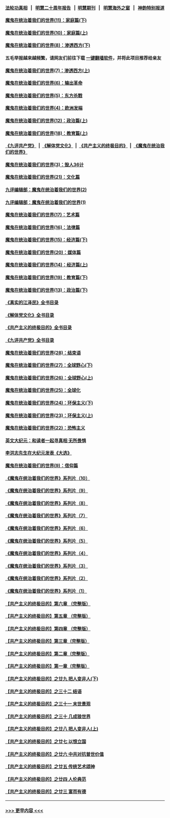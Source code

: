 #### [法轮功真相](https://github.com/gfw-breaker/truth/blob/master/README.md?t=0) &nbsp;&nbsp;|&nbsp;&nbsp; [明慧二十周年报告](https://github.com/gfw-breaker/mh-reports/blob/master/README.md?t=0) &nbsp;&nbsp;|&nbsp;&nbsp;[明慧期刊](https://github.com/gfw-breaker/mh-qikan) &nbsp;&nbsp;|&nbsp;&nbsp; [明慧海外之窗](https://github.com/gfw-breaker/mh-news/blob/master/README.md?t=0) &nbsp;&nbsp;|&nbsp;&nbsp; [神韵特别报道](https://github.com/gfw-breaker/mh-news/blob/master/shenyun.md?t=0)
#### [魔鬼在统治着我们的世界(11)：家庭篇(下)](../pages/nsc422/n10440961.md?t=11212201) 
#### [魔鬼在统治着我们的世界(10)：家庭篇(上)](../pages/nsc422/n10435448.md?t=11212201) 
#### [魔鬼在统治着我们的世界(8)：渗透西方(下)](../pages/nsc422/n10429603.md?t=11212201) 
#### 五毛举报越来越频繁，请网友们前往下载 [一键翻墙软件](https://github.com/gfw-breaker/ssr-accounts)，并将此项目推荐给亲友
#### [魔鬼在统治着我们的世界(7)：渗透西方(上)](../pages/nsc422/n10426013.md?t=11212201) 
#### [魔鬼在统治着我们的世界(6)：输出革命](../pages/nsc422/n10421536.md?t=11212201) 
#### [魔鬼在统治着我们的世界(5)：东方杀戮](../pages/nsc422/n10417707.md?t=11212201) 
#### [魔鬼在统治着我们的世界(4)：欧洲发端](../pages/nsc422/n10414890.md?t=11212201) 
#### [魔鬼在统治着我们的世界(12)：政治篇(上)](../pages/nsc422/n10444576.md?t=11212201) 
#### [魔鬼在统治着我们的世界(18)：教育篇(上)](../pages/nsc422/n10526970.md?t=11212201) 
#### [《九评共产党》](https://github.com/begood0513/9ping.md/blob/master/README.md) &nbsp;|&nbsp; [《解体党文化》](../../../../jtdwh.md/blob/master/README.md)  &nbsp;|&nbsp; [《共产主义的终极目的》](../../../../gczydzjmd.md/blob/master/README.md) &nbsp;|&nbsp; [《魔鬼在统治我们的世界》](../../../../mgztzwmdsj.md/blob/master/README.md) 
#### [魔鬼在统治着我们的世界(3)：毁人36计](../pages/nsc422/n10411583.md?t=11212201) 
#### [魔鬼在统治着我们的世界(21)：文化篇](../pages/nsc422/n10597706.md?t=11212201) 
#### [九评编辑部：魔鬼在统治着我们的世界(2)](../pages/nsc422/n10410036.md?t=11212201) 
#### [九评编辑部：魔鬼在统治着我们的世界(1)](../pages/nsc422/n10406825.md?t=11212201) 
#### [魔鬼在统治着我们的世界(17)：艺术篇](../pages/nsc422/n10499093.md?t=11212201) 
#### [魔鬼在统治着我们的世界(16)：法律篇](../pages/nsc422/n10485969.md?t=11212201) 
#### [魔鬼在统治着我们的世界(15)：经济篇(下)](../pages/nsc422/n10469975.md?t=11212201) 
#### [魔鬼在统治着我们的世界(20)：媒体篇](../pages/nsc422/n10586579.md?t=11212201) 
#### [魔鬼在统治着我们的世界(14)：经济篇(上)](../pages/nsc422/n10457370.md?t=11212201) 
#### [魔鬼在统治着我们的世界(19)：教育篇(下)](../pages/nsc422/n10564808.md?t=11212201) 
#### [魔鬼在统治着我们的世界(13)：政治篇(下)](../pages/nsc422/n10448270.md?t=11212201) 
#### [《真实的江泽民》全书目录](../pages/nsc422/n13721399.md?t=11212201) 
#### [《解体党文化》全书目录](../pages/nsc422/n13721157.md?t=11212201) 
#### [《共产主义的终极目的》全书目录](../pages/nsc422/n13721048.md?t=11212201) 
#### [《九评共产党》全书目录](../pages/nsc422/n13708085.md?t=11212201) 
#### [魔鬼在统治着我们的世界(28)：结束语](../pages/nsc422/n10936246.md?t=11212201) 
#### [魔鬼在统治着我们的世界(27)：全球野心(下)](../pages/nsc422/n10928319.md?t=11212201) 
#### [魔鬼在统治着我们的世界(26)：全球野心(上)](../pages/nsc422/n10900318.md?t=11212201) 
#### [魔鬼在统治着我们的世界(25)：全球化](../pages/nsc422/n10788205.md?t=11212201) 
#### [魔鬼在统治着我们的世界(24)：环保主义(下)](../pages/nsc422/n10695307.md?t=11212201) 
#### [魔鬼在统治着我们的世界(23)：环保主义(上)](../pages/nsc422/n10688613.md?t=11212201) 
#### [魔鬼在统治着我们的世界(22)：恐怖主义](../pages/nsc422/n10614727.md?t=11212201) 
#### [英文大纪元：和读者一起寻真相 无所畏惧](../pages/nsc422/n12542027.md?t=11212201) 
#### [李洪志先生在大纪元发表《大选》](../pages/nsc422/n12534746.md?t=11212201) 
#### [魔鬼在统治着我们的世界(9)：信仰篇](../pages/nsc422/n10432159.md?t=11212201) 
#### [《魔鬼在统治着我们的世界》系列片（10）](../pages/nsc422/n12292670.md?t=11212201) 
#### [《魔鬼在统治着我们的世界》系列片（9）](../pages/nsc422/n12290859.md?t=11212201) 
#### [《魔鬼在统治着我们的世界》系列片（8）](../pages/nsc422/n12287445.md?t=11212201) 
#### [《魔鬼在统治着我们的世界》系列片（7）](../pages/nsc422/n12283425.md?t=11212201) 
#### [《魔鬼在统治着我们的世界》系列片（6）](../pages/nsc422/n12282314.md?t=11212201) 
#### [《魔鬼在统治着我们的世界》系列片（5）](../pages/nsc422/n12281419.md?t=11212201) 
#### [《魔鬼在统治着我们的世界》系列片（4）](../pages/nsc422/n12274024.md?t=11212201) 
#### [《魔鬼在统治着我们的世界》系列片（3）](../pages/nsc422/n12271322.md?t=11212201) 
#### [《魔鬼在统治着我们的世界》系列片（2）](../pages/nsc422/n12269049.md?t=11212201) 
#### [《魔鬼在统治着我们的世界》系列片（1）](../pages/nsc422/n12267575.md?t=11212201) 
#### [【共产主义的终极目的】第六章 （完整版）](../pages/nsc422/n11428913.md?t=11212201) 
#### [【共产主义的终极目的】第五章 （完整版）](../pages/nsc422/n11428912.md?t=11212201) 
#### [【共产主义的终极目的】第四章 （完整版）](../pages/nsc422/n11428907.md?t=11212201) 
#### [【共产主义的终极目的】第三章（完整版）](../pages/nsc422/n11428848.md?t=11212201) 
#### [【共产主义的终极目的】第二章（完整版）](../pages/nsc422/n11428831.md?t=11212201) 
#### [【共产主义的终极目的】第一章（完整版）](../pages/nsc422/n11417651.md?t=11212201) 
#### [【共产主义的终极目的】之廿九 把人变非人(下)](../pages/nsc422/n11344140.md?t=11212201) 
#### [【共产主义的终极目的】之三十二 结语](../pages/nsc422/n11360535.md?t=11212201) 
#### [【共产主义的终极目的】之三十一 末世景观](../pages/nsc422/n11351129.md?t=11212201) 
#### [【共产主义的终极目的】之三十 几成狼世界](../pages/nsc422/n11348280.md?t=11212201) 
#### [【共产主义的终极目的】之廿八 把人变非人(上)](../pages/nsc422/n11340492.md?t=11212201) 
#### [【共产主义的终极目的】之廿七 以恨立国](../pages/nsc422/n11336944.md?t=11212201) 
#### [【共产主义的终极目的】之廿六 中共对抗普世价值](../pages/nsc422/n11324785.md?t=11212201) 
#### [【共产主义的终极目的】之廿五 传统艺术颂神](../pages/nsc422/n11296396.md?t=11212201) 
#### [【共产主义的终极目的】之廿四 人伦典范](../pages/nsc422/n11296397.md?t=11212201) 
#### [【共产主义的终极目的】之廿三 富而有德](../pages/nsc422/n11283598.md?t=11212201) 

----
#### [ >>> 更早内容 <<< ](../indexes/nsc422-earlier.md)

